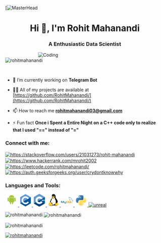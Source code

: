 [![MasterHead](https://as1.ftcdn.net/v2/jpg/02/42/83/38/1000_F_242833857_rsLAXVpWoSsKMOt9n5BCb4IRdNRupQ8X.jpg)
<h1 align="center">Hi 👋, I'm Rohit Mahanandi</h1>
<h3 align="center">A Enthusiastic Data Scientist</h3>
<img align="right" alt="Coding" width="400" src="https://miro.medium.com/v2/resize:fit:1400/0*sMEB_7LvN-TNTTJt.gif">

<p align="left"> <img src="https://komarev.com/ghpvc/?username=rohitmahanandi&label=Profile%20views&color=0e75b6&style=flat" alt="rohitmahanandi" /> </p>

<p align="left"> <a href="https://twitter.com/" target="blank"><img src="https://img.shields.io/twitter/follow/?logo=twitter&style=for-the-badge" alt="" /></a> </p>

- 🔭 I’m currently working on **Telegram Bot**

- 👨‍💻 All of my projects are available at [https://github.com/RohitMahanandi/](https://github.com/RohitMahanandi/)

- 📫 How to reach me **rohitmahanandi03@gmail.com**

- ⚡ Fun fact **Once i Spent a Entire Night on a C++ code only to realize that I used "==" instead of "="**

<h3 align="left">Connect with me:</h3>
<p align="left">
<a href="https://stackoverflow.com/users/https://stackoverflow.com/users/21031273/rohit-mahanandi" target="blank"><img align="center" src="https://raw.githubusercontent.com/rahuldkjain/github-profile-readme-generator/master/src/images/icons/Social/stack-overflow.svg" alt="https://stackoverflow.com/users/21031273/rohit-mahanandi" height="30" width="40" /></a>
<a href="https://www.hackerrank.com/https://www.hackerrank.com/mrohit2002" target="blank"><img align="center" src="https://raw.githubusercontent.com/rahuldkjain/github-profile-readme-generator/master/src/images/icons/Social/hackerrank.svg" alt="https://www.hackerrank.com/mrohit2002" height="30" width="40" /></a>
<a href="https://www.leetcode.com/https://leetcode.com/rohitmahanandi/" target="blank"><img align="center" src="https://raw.githubusercontent.com/rahuldkjain/github-profile-readme-generator/master/src/images/icons/Social/leet-code.svg" alt="https://leetcode.com/rohitmahanandi/" height="30" width="40" /></a>
<a href="https://auth.geeksforgeeks.org/user/https://auth.geeksforgeeks.org/user/crydontknowwhy" target="blank"><img align="center" src="https://raw.githubusercontent.com/rahuldkjain/github-profile-readme-generator/master/src/images/icons/Social/geeks-for-geeks.svg" alt="https://auth.geeksforgeeks.org/user/crydontknowwhy" height="30" width="40" /></a>
</p>

<h3 align="left">Languages and Tools:</h3>
<p align="left"> <a href="https://developer.android.com" target="_blank" rel="noreferrer"> <img src="https://raw.githubusercontent.com/devicons/devicon/master/icons/android/android-original-wordmark.svg" alt="android" width="40" height="40"/> </a> <a href="https://www.cprogramming.com/" target="_blank" rel="noreferrer"> <img src="https://raw.githubusercontent.com/devicons/devicon/master/icons/c/c-original.svg" alt="c" width="40" height="40"/> </a> <a href="https://www.w3schools.com/cpp/" target="_blank" rel="noreferrer"> <img src="https://raw.githubusercontent.com/devicons/devicon/master/icons/cplusplus/cplusplus-original.svg" alt="cplusplus" width="40" height="40"/> </a> <a href="https://www.linux.org/" target="_blank" rel="noreferrer"> <img src="https://raw.githubusercontent.com/devicons/devicon/master/icons/linux/linux-original.svg" alt="linux" width="40" height="40"/> </a> <a href="https://www.mysql.com/" target="_blank" rel="noreferrer"> <img src="https://raw.githubusercontent.com/devicons/devicon/master/icons/mysql/mysql-original-wordmark.svg" alt="mysql" width="40" height="40"/> </a> <a href="https://www.python.org" target="_blank" rel="noreferrer"> <img src="https://raw.githubusercontent.com/devicons/devicon/master/icons/python/python-original.svg" alt="python" width="40" height="40"/> </a> <a href="https://unrealengine.com/" target="_blank" rel="noreferrer"> <img src="https://raw.githubusercontent.com/kenangundogan/fontisto/036b7eca71aab1bef8e6a0518f7329f13ed62f6b/icons/svg/brand/unreal-engine.svg" alt="unreal" width="40" height="40"/> </a> </p>

<p><img align="left" src="https://github-readme-stats.vercel.app/api/top-langs?username=rohitmahanandi&show_icons=true&locale=en&layout=compact" alt="rohitmahanandi" /></p>

<p>&nbsp;<img align="center" src="https://github-readme-stats.vercel.app/api?username=rohitmahanandi&show_icons=true&locale=en" alt="rohitmahanandi" /></p>

<p><img align="center" src="https://github-readme-streak-stats.herokuapp.com/?user=rohitmahanandi&" alt="rohitmahanandi" /></p>
<p align="left"> <a href="https://github.com/ryo-ma/github-profile-trophy"><img src="https://github-profile-trophy.vercel.app/?username=rohitmahanandi" alt="rohitmahanandi" /></a> </p>
